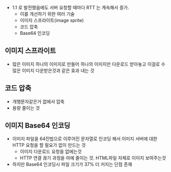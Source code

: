 - 1.1 로 발전했음에도 서버 요청할 때마다 RTT 는 계속해서 증가.
	- 이를 개선하기 위한 여러 기술
	- 이미지 스프라이트(image sprite)
	- 코드 압축
	- Base64 인코딩

## 이미지 스프라이트
- 많은 이미지 하나의 이미지로 만들어 하나의 이미지만 다운로드 받아놓고 이걸로 수많은 이미지 다운받은것과 같은 효과 내는 것
## 코드 압축
- 개행문자같은거 없에서 압축
- 용량 줄이는 것

## 이미지 Base64 인코딩
- 이미지 파일을 64진법으로 이루어진 문자열로 인코딩 해서 이미지 서버에 대한 HTTP 요청을 할 필요가 없이 만드는 것
	- 이미지 다운로드 요청을 없에는것
	- HTTP 연결 끊기 과정을 아예 줄이는 것. HTML파일 자체로 이미지 보여주는것
- 하지만 Base64 인코딩시 파일 크기가 37% 더 커지는 단점 존재